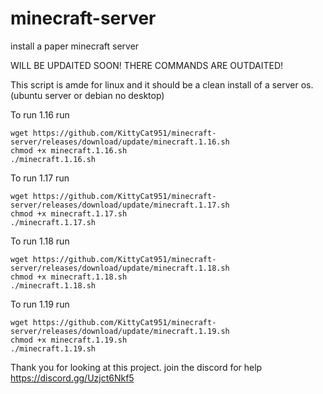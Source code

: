 # minecraft-server
install a paper minecraft server

WILL BE UPDAITED SOON! THERE COMMANDS ARE OUTDAITED!

This script is amde for linux and it should be a clean install of a server os. (ubuntu server or debian no desktop)

To run 1.16 run 
```shell
wget https://github.com/KittyCat951/minecraft-server/releases/download/update/minecraft.1.16.sh
chmod +x minecraft.1.16.sh
./minecraft.1.16.sh
```

To run 1.17 run
```shell
wget https://github.com/KittyCat951/minecraft-server/releases/download/update/minecraft.1.17.sh
chmod +x minecraft.1.17.sh
./minecraft.1.17.sh
```

To run 1.18 run
```shell
wget https://github.com/KittyCat951/minecraft-server/releases/download/update/minecraft.1.18.sh
chmod +x minecraft.1.18.sh
./minecraft.1.18.sh
```

To run 1.19 run
```shell
wget https://github.com/KittyCat951/minecraft-server/releases/download/update/minecraft.1.19.sh
chmod +x minecraft.1.19.sh
./minecraft.1.19.sh
```

Thank you for looking at this project. join the discord for help https://discord.gg/Uzjct6Nkf5
